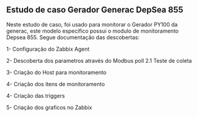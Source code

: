## Estudo de caso Gerador Generac DepSea 855

Neste estudo de caso, foi usado para monitorar o Gerador PY100 da generac, este modelo especifico possui o modulo de monitoramento Depsea 855. 
Segue documentação das descobertas:

1- Configuração do Zabbix Agent

2- Descoberta dos parametros através do Modbus poll
    2.1 Teste de coleta

3- Criação do Host para monitoramento

4- Criação dos itens de monitoramento

4- Criação das triggers

5- Criação dos graficos no Zabbix